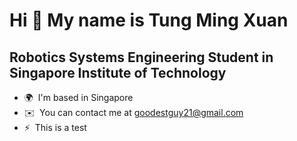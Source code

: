 Hi 👋 My name is Tung Ming Xuan
===============================

Robotics Systems Engineering Student in Singapore Institute of Technology
-------------------------------------------------------------------------

*   🌍  I'm based in Singapore
*   ✉️  You can contact me at [goodestguy21@gmail.com](mailto:goodestguy21@gmail.com)
*   ⚡  This is a test
